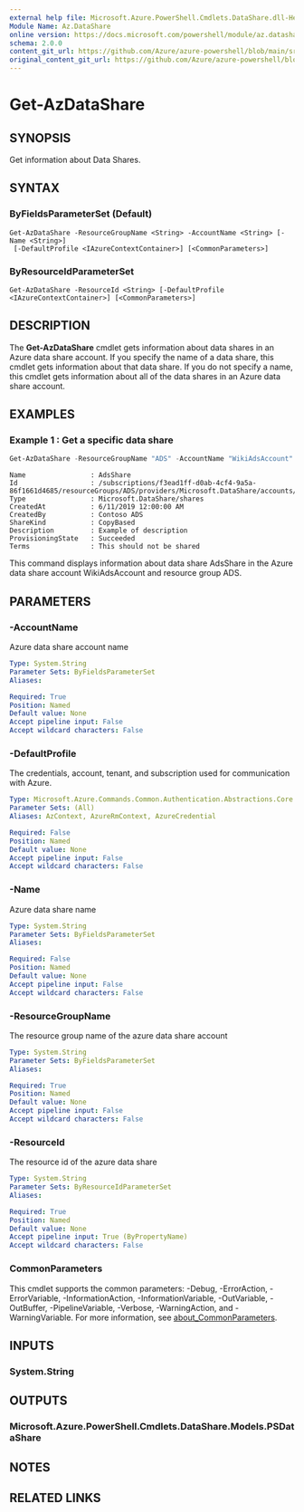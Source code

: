 ```yaml
---
external help file: Microsoft.Azure.PowerShell.Cmdlets.DataShare.dll-Help.xml
Module Name: Az.DataShare
online version: https://docs.microsoft.com/powershell/module/az.datashare/get-azdatashare
schema: 2.0.0
content_git_url: https://github.com/Azure/azure-powershell/blob/main/src/DataShare/DataShare/help/Get-AzDataShare.md
original_content_git_url: https://github.com/Azure/azure-powershell/blob/main/src/DataShare/DataShare/help/Get-AzDataShare.md
---
```


# Get-AzDataShare

## SYNOPSIS
Get information about Data Shares.

## SYNTAX

### ByFieldsParameterSet (Default)
```
Get-AzDataShare -ResourceGroupName <String> -AccountName <String> [-Name <String>]
 [-DefaultProfile <IAzureContextContainer>] [<CommonParameters>]
```

### ByResourceIdParameterSet
```
Get-AzDataShare -ResourceId <String> [-DefaultProfile <IAzureContextContainer>] [<CommonParameters>]
```

## DESCRIPTION
The **Get-AzDataShare** cmdlet gets information about data shares in an Azure data share account.
If you specify the name of a data share, this cmdlet gets information about that data share.
If you do not specify a name, this cmdlet gets information about all of the data shares in an Azure data share account.

## EXAMPLES

### Example 1 : Get a specific data share
```powershell
Get-AzDataShare -ResourceGroupName "ADS" -AccountName "WikiAdsAccount" -Name "AdsShare"
```

```output
Name                : AdsShare
Id                  : /subscriptions/f3ead1ff-d0ab-4cf4-9a5a-86f1661d4685/resourceGroups/ADS/providers/Microsoft.DataShare/accounts/WikiAdsAccount/shares/AdsShare
Type                : Microsoft.DataShare/shares
CreatedAt           : 6/11/2019 12:00:00 AM
CreatedBy           : Contoso ADS
ShareKind           : CopyBased
Description         : Example of description  
ProvisioningState   : Succeeded
Terms               : This should not be shared
```

This command displays information about data share AdsShare in the Azure data share account WikiAdsAccount and resource group ADS.

## PARAMETERS

### -AccountName
Azure data share account name

```yaml
Type: System.String
Parameter Sets: ByFieldsParameterSet
Aliases:

Required: True
Position: Named
Default value: None
Accept pipeline input: False
Accept wildcard characters: False
```

### -DefaultProfile
The credentials, account, tenant, and subscription used for communication with Azure.

```yaml
Type: Microsoft.Azure.Commands.Common.Authentication.Abstractions.Core.IAzureContextContainer
Parameter Sets: (All)
Aliases: AzContext, AzureRmContext, AzureCredential

Required: False
Position: Named
Default value: None
Accept pipeline input: False
Accept wildcard characters: False
```

### -Name
Azure data share name

```yaml
Type: System.String
Parameter Sets: ByFieldsParameterSet
Aliases:

Required: False
Position: Named
Default value: None
Accept pipeline input: False
Accept wildcard characters: False
```

### -ResourceGroupName
The resource group name of the azure data share account

```yaml
Type: System.String
Parameter Sets: ByFieldsParameterSet
Aliases:

Required: True
Position: Named
Default value: None
Accept pipeline input: False
Accept wildcard characters: False
```

### -ResourceId
The resource id of the azure data share

```yaml
Type: System.String
Parameter Sets: ByResourceIdParameterSet
Aliases:

Required: True
Position: Named
Default value: None
Accept pipeline input: True (ByPropertyName)
Accept wildcard characters: False
```

### CommonParameters
This cmdlet supports the common parameters: -Debug, -ErrorAction, -ErrorVariable, -InformationAction, -InformationVariable, -OutVariable, -OutBuffer, -PipelineVariable, -Verbose, -WarningAction, and -WarningVariable. For more information, see [about_CommonParameters](http://go.microsoft.com/fwlink/?LinkID=113216).

## INPUTS

### System.String

## OUTPUTS

### Microsoft.Azure.PowerShell.Cmdlets.DataShare.Models.PSDataShare

## NOTES

## RELATED LINKS
